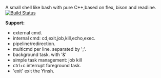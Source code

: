 A small shell like bash with pure C++,based on flex, bison and readline.[![Build Status](https://secure.travis-ci.org/yin8086/YinSh.png?branch=master)](https://travis-ci.org/yin8086/YinSh)

**Support:**

+ external cmd.
+ internal cmd: cd,exit,job,kill,echo,exec.
+ pipeline/redirection.
+ multicmd per line. separated by ';'.
+ background task.  with '&'
+ simple task management: job kill
+ ctrl+c interrupt foreground task.
+ 'exit'  exit the Yinsh.